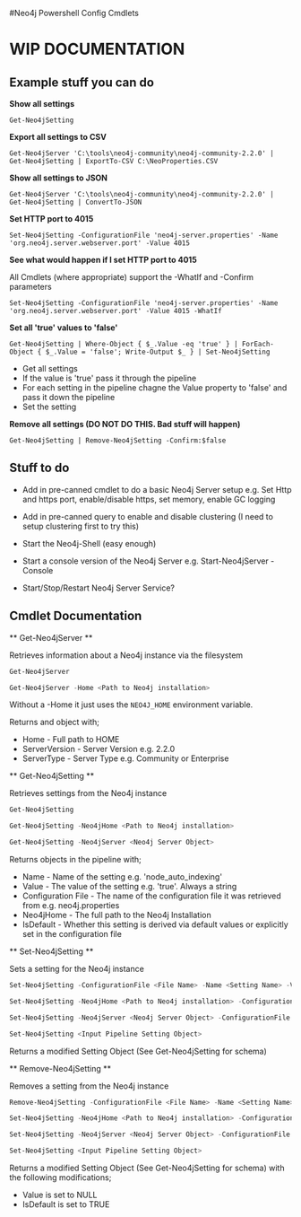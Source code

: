 #Neo4j Powershell Config Cmdlets

# WIP DOCUMENTATION

## Example stuff you can do

**Show all settings**
```
Get-Neo4jSetting
```

**Export all settings to CSV**
```
Get-Neo4jServer 'C:\tools\neo4j-community\neo4j-community-2.2.0' | Get-Neo4jSetting | ExportTo-CSV C:\NeoProperties.CSV
```

**Show all settings to JSON**
```
Get-Neo4jServer 'C:\tools\neo4j-community\neo4j-community-2.2.0' | Get-Neo4jSetting | ConvertTo-JSON
```

**Set HTTP port to 4015**
```
Set-Neo4jSetting -ConfigurationFile 'neo4j-server.properties' -Name 'org.neo4j.server.webserver.port' -Value 4015
```


**See what would happen if I set HTTP port to 4015**

All Cmdlets (where appropriate) support the -WhatIf and -Confirm parameters
```
Set-Neo4jSetting -ConfigurationFile 'neo4j-server.properties' -Name 'org.neo4j.server.webserver.port' -Value 4015 -WhatIf
```

**Set all 'true' values to 'false'**
```
Get-Neo4jSetting | Where-Object { $_.Value -eq 'true' } | ForEach-Object { $_.Value = 'false'; Write-Output $_ } | Set-Neo4jSetting
```
* Get all settings
* If the value is 'true' pass it through the pipeline
* For each setting in the pipeline chagne the Value property to 'false' and pass it down the pipeline
* Set the setting

**Remove all settings (DO NOT DO THIS.  Bad stuff will happen)**
```
Get-Neo4jSetting | Remove-Neo4jSetting -Confirm:$false
```

## Stuff to do

* Add in pre-canned cmdlet to do a basic Neo4j Server setup e.g. Set Http and https port, enable/disable https, set memory, enable GC logging

* Add in pre-canned query to enable and disable clustering (I need to setup clustering first to try this)

* Start the Neo4j-Shell (easy enough)

* Start a console version of the Neo4j Server e.g. Start-Neo4jServer -Console

* Start/Stop/Restart Neo4j Server Service?



## Cmdlet Documentation

** Get-Neo4jServer **

Retrieves information about a Neo4j instance via the filesystem

```Powershell
Get-Neo4jServer

Get-Neo4jServer -Home <Path to Neo4j installation>
```
Without a -Home it just uses the `NEO4J_HOME` environment variable.

Returns and object with;
* Home - Full path to HOME
* ServerVersion - Server Version e.g. 2.2.0
* ServerType - Server Type e.g. Community or Enterprise



** Get-Neo4jSetting **

Retrieves settings from the Neo4j instance

```Powershell
Get-Neo4jSetting

Get-Neo4jSetting -Neo4jHome <Path to Neo4j installation>

Get-Neo4jSetting -Neo4jServer <Neo4j Server Object>
```

Returns objects in the pipeline with;
* Name - Name of the setting e.g. 'node_auto_indexing'
* Value - The value of the setting e.g. 'true'.  Always a string
* Configuration File - The name of the configuration file it was retrieved from e.g. neo4j.properties
* Neo4jHome - The full path to the Neo4j Installation
* IsDefault - Whether this setting is derived via default values or explicitly set in the configuration file

** Set-Neo4jSetting **

Sets a setting for the Neo4j instance

```Powershell
Set-Neo4jSetting -ConfigurationFile <File Name> -Name <Setting Name> -Value <Setting Value>

Set-Neo4jSetting -Neo4jHome <Path to Neo4j installation> -ConfigurationFile <File Name> -Name <Setting Name> -Value <Setting Value>

Set-Neo4jSetting -Neo4jServer <Neo4j Server Object> -ConfigurationFile <File Name> -Name <Setting Name> -Value <Setting Value>

Set-Neo4jSetting <Input Pipeline Setting Object>
```
Returns a modified Setting Object (See Get-Neo4jSetting for schema)

** Remove-Neo4jSetting **

Removes a setting from the Neo4j instance

```Powershell
Remove-Neo4jSetting -ConfigurationFile <File Name> -Name <Setting Name>

Set-Neo4jSetting -Neo4jHome <Path to Neo4j installation> -ConfigurationFile <File Name> -Name <Setting Name>

Set-Neo4jSetting -Neo4jServer <Neo4j Server Object> -ConfigurationFile <File Name> -Name <Setting Name>

Set-Neo4jSetting <Input Pipeline Setting Object>
```

Returns a modified Setting Object (See Get-Neo4jSetting for schema) with the following modifications;
* Value is set to NULL
* IsDefault is set to TRUE
